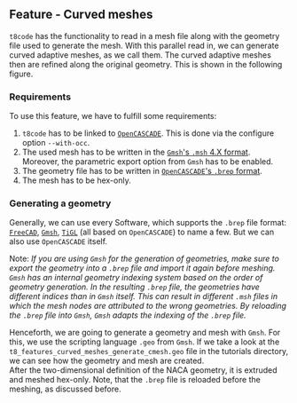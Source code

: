 ## Feature - Curved meshes

`t8code` has the functionality to read in a mesh file along with the geometry file used to generate the mesh. With this parallel read in, we can generate curved adaptive meshes, as we call them. The curved adaptive meshes then are refined along the original geometry. This is shown in the following figure.

### Requirements

To use this feature, we have to fulfill some requirements:  
1. `t8code` has to be linked to [`OpenCASCADE`](https://dev.opencascade.org/doc/overview/html/index.html). This is done via the configure option `--with-occ`.  
2. The used mesh has to be written in the [`Gmsh`'s `.msh` 4.X format](https://gmsh.info/doc/texinfo/gmsh.html#MSH-file-format). Moreover, the parametric export option from `Gmsh` has to be enabled.  
3. The geometry file has to be written in [`OpenCASCADE`'s `.brep` format](https://dev.opencascade.org/doc/overview/html/specification__brep_format.html).  
4. The mesh has to be hex-only.  

### Generating a geometry

Generally, we can use every Software, which supports the `.brep` file format: [`FreeCAD`](https://www.freecadweb.org/), [`Gmsh`](https://gmsh.info), [`TiGL`](https://dlr-sc.github.io/tigl/) (all based on `OpenCASCADE`) to name a few. But we can also use `OpenCASCADE` itself.
  
Note: _If you are using `Gmsh` for the generation of geometries, make sure to export the geometry into a `.brep` file and import it again before meshing. `Gmsh` has an internal geometry indexing system based on the order of geometry generation. In the resulting `.brep` file, the geometries have different indices than in `Gmsh` itself. This can result in different `.msh` files in which the mesh nodes are attributed to the wrong geometries. By reloading the `.brep` file into `Gmsh`, `Gmsh` adapts the indexing of the `.brep` file._  

Henceforth, we are going to generate a geometry and mesh with `Gmsh`. For this, we use the scripting language `.geo` from `Gmsh`. If we take a look at the `t8_features_curved_meshes_generate_cmesh.geo` file in the tutorials directory, we can see how the geometry and mesh are created.  
After the two-dimensional definition of the NACA geometry, it is extruded and meshed hex-only. Note, that the `.brep` file is reloaded before the meshing, as discussed before.
